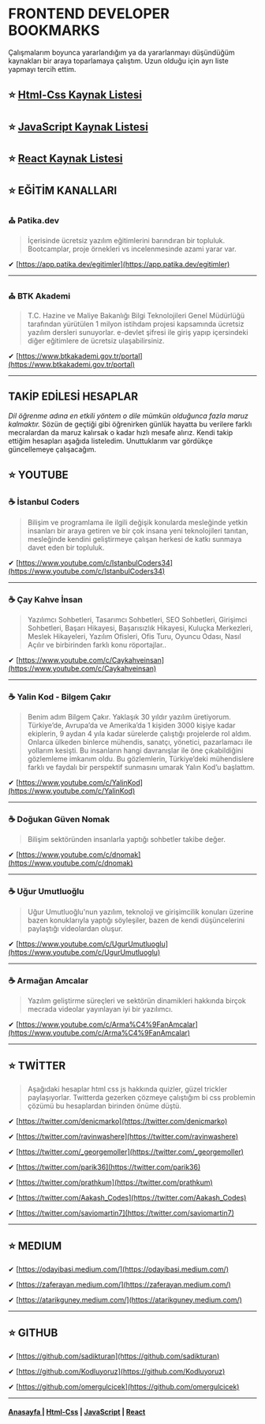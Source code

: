 # FRONTEND DEVELOPER BOOKMARKS

Çalışmalarım boyunca yararlandığım ya da yararlanmayı düşündüğüm kaynakları bir araya toparlamaya çalıştım. Uzun olduğu için ayrı liste yapmayı tercih ettim.

## ⭐ [Html-Css Kaynak Listesi](./html-css-kaynaklar.md)

## ⭐ [JavaScript Kaynak Listesi](./javascript-kaynaklar.md)

## ⭐ [React Kaynak Listesi](./react-kaynaklar.md)

## ⭐ EĞİTİM KANALLARI

### ⛪ Patika.dev

> İçerisinde ücretsiz yazılım eğitimlerini barındıran bir topluluk. Bootcamplar, proje örnekleri vs incelenmesinde azami yarar var.

✔ [https://app.patika.dev/egitimler](https://app.patika.dev/egitimler)

---

### ⛪ BTK Akademi

> T.C. Hazine ve Maliye Bakanlığı Bilgi Teknolojileri Genel Müdürlüğü tarafından yürütülen 1 milyon istihdam projesi kapsamında ücretsiz yazılım dersleri sunuyorlar. e-devlet şifresi ile giriş yapıp içersindeki diğer eğitimlere de ücretsiz ulaşabilirsiniz.

✔ [https://www.btkakademi.gov.tr/portal](https://www.btkakademi.gov.tr/portal)

---

## TAKİP EDİLESİ HESAPLAR

 *Dil öğrenme adına en etkili yöntem o dile mümkün olduğunca fazla maruz kalmaktır.* Sözün de geçtiği gibi öğrenirken günlük hayatta bu verilere farklı mecralardan da maruz kalırsak o kadar hızlı mesafe alırız. Kendi takip ettiğim hesapları aşağıda listeledim. Unuttuklarım var gördükçe güncellemeye çalışacağım.

## ⭐ YOUTUBE

### ☕ İstanbul Coders

> Bilişim ve programlama ile ilgili değişik konularda mesleğinde yetkin insanları bir araya getiren ve bir çok insana yeni teknolojileri tanıtan, mesleğinde kendini geliştirmeye çalışan herkesi de katkı sunmaya davet eden bir topluluk.

✔ [https://www.youtube.com/c/IstanbulCoders34](https://www.youtube.com/c/IstanbulCoders34)

---

### ☕ Çay Kahve İnsan

> Yazılımcı Sohbetleri, Tasarımcı Sohbetleri, SEO Sohbetleri, Girişimci Sohbetleri, Başarı Hikayesi, Başarısızlık Hikayesi, Kuluçka Merkezleri, Meslek Hikayeleri, Yazılım Ofisleri, Ofis Turu, Oyuncu Odası, Nasıl Açılır ve birbirinden farklı konu röportajlar..

✔ [https://www.youtube.com/c/Caykahveinsan](https://www.youtube.com/c/Caykahveinsan)

---

### ☕ Yalin Kod - Bilgem Çakır

> Benim adım Bilgem Çakır. Yaklaşık 30 yıldır yazılım üretiyorum. Türkiye’de, Avrupa’da ve Amerika’da 1 kişiden 3000 kişiye kadar ekiplerin, 9 aydan 4 yıla kadar sürelerde çalıştığı projelerde rol aldım. Onlarca ülkeden binlerce mühendis, sanatçı, yönetici, pazarlamacı  ile yollarım kesişti. Bu insanların hangi davranışlar ile öne çıkabildiğini gözlemleme imkanım oldu. Bu gözlemlerin, Türkiye’deki mühendislere farklı ve faydalı bir perspektif sunmasını umarak Yalın Kod’u başlattım.

✔ [https://www.youtube.com/c/YalinKod](https://www.youtube.com/c/YalinKod)

---

### ☕ Doğukan Güven Nomak

> Bilişim sektöründen insanlarla yaptığı sohbetler takibe değer.

✔ [https://www.youtube.com/c/dnomak](https://www.youtube.com/c/dnomak)

---

### ☕ Uğur Umutluoğlu

> Uğur Umutluoğlu'nun yazılım, teknoloji ve girişimcilik konuları üzerine bazen konuklarıyla yaptığı söyleşiler, bazen de kendi düşüncelerini paylaştığı videolardan oluşur.

✔ [https://www.youtube.com/c/UgurUmutluoglu](https://www.youtube.com/c/UgurUmutluoglu)

---

### ☕ Armağan Amcalar

> Yazılım geliştirme süreçleri ve sektörün dinamikleri hakkında birçok mecrada videolar yayınlayan iyi bir yazılımcı.

✔ [https://www.youtube.com/c/Arma%C4%9FanAmcalar](https://www.youtube.com/c/Arma%C4%9FanAmcalar)

---

## ⭐ TWİTTER

> Aşağıdaki hesaplar html css js hakkında quizler, güzel trickler paylaşıyorlar. Twitterda gezerken çözmeye çalıştığım bi css problemin çözümü bu hesaplardan birinden önüme düştü.

✔ [https://twitter.com/denicmarko](https://twitter.com/denicmarko)

✔ [https://twitter.com/ravinwashere](https://twitter.com/ravinwashere)

✔ [https://twitter.com/_georgemoller](https://twitter.com/_georgemoller)

✔ [https://twitter.com/parik36](https://twitter.com/parik36)

✔ [https://twitter.com/prathkum](https://twitter.com/prathkum)

✔ [https://twitter.com/Aakash_Codes](https://twitter.com/Aakash_Codes)

✔ [https://twitter.com/saviomartin7](https://twitter.com/saviomartin7)

---

## ⭐ MEDIUM

✔ [https://odayibasi.medium.com/](https://odayibasi.medium.com/)

✔ [https://zaferayan.medium.com/](https://zaferayan.medium.com/)

✔ [https://atarikguney.medium.com/](https://atarikguney.medium.com/)

---

## ⭐ GITHUB

✔ [https://github.com/sadikturan](https://github.com/sadikturan)

✔ [https://github.com/Kodluyoruz](https://github.com/Kodluyoruz)

✔ [https://github.com/omergulcicek](https://github.com/omergulcicek)

---

#### [Anasayfa ](./readme.md) | [Html-Css](./html-css-kaynaklar.md) | [JavaScript](./javascript-kaynaklar.md) | [React](./react-kaynaklar.md)
